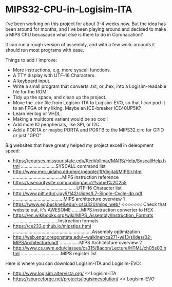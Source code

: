 # MIPS32-CPU-in-Logisim-ITA
I've been working on this project for about 3-4 weeks now. But the idea has been around for months, and I've been playing around and decided to make a MIPS CPU becasause what else is there to do in Coronacation?

It can run a rough version of assembly, and with a few work-arounds it should run most programs with ease. 

Things to add / improve:                                                                                                                                       
*  More instructions, e.g. more syscall functions.                                                                                                                
*  A TTY display with UTF-16 Characters.                                                                                                                               
*  A keyboard input.                                                                                                                                 
*  Write a small program that converts .txt, or .hex, into a Logisim-readable file for the ROM.                                                                    
*  Tidy up the space, and clean up the project.                                                                                                                      
*  Move the .circ file from Logisim-ITA to Logisim-EVO, so that I can port it to an FPGA of my liking. Maybe an ICE-breaker ICE40UP5K?                              
*  Learn Verilog or VHDL.                                                                                                                                      
*  Making a multicore variant would be so cool!                                                                                                                         
*  Add more IO peripherials, like SPI, or I2C.                                                                                                             
*  Add a PORTA or maybe PORTA and PORTB to the MIPS32.circ for GPIO or just "GPO"    

Big websites that have greatly helped my project excell in deleopment speed:                                                                                    
*  https://courses.missouristate.edu/KenVollmar/MARS/Help/SyscallHelp.html ...........................SYSCALL command list                                                                          
*  http://www.mrc.uidaho.edu/mrc/people/jff/digital/MIPSir.html ......................................MIPS instruction reference                                                                                            
*  https://asecuritysite.com/coding/asc2?val=0%2C255 .................................................UTF-16 Character list                                                                                                                                                                                                         
*  http://www.pitt.edu/~juy9/142/slides/L7-Single-Cycle-dp.pdf .......................................MIPS architecture overview 1                                                                                                                               
*  https://www.eg.bucknell.edu/~csci320/mips_web/ <<<<<<< Check that website out, it's AWESOME .......MIPS instruction converter to HEX                                                                          
*  https://en.wikibooks.org/wiki/MIPS_Assembly/Instruction_Formats ...................................Instruction formats                                                                                                        
*  https://cs233.github.io/mipstips.html .............................................................Assembly optimization                                                                                                                                      
*  http://web.engr.oregonstate.edu/~walkiner/cs271-wi13/slides/02-MIPSArchitecture.pdf ...............MIPS Architecture overview 2   
*  http://www.cs.uwm.edu/classes/cs315/Bacon/Lecture/HTML/ch05s03.html ...............................MIPS register list

Here is where you can download Logisim-ITA and Logisim-EVO:
*  http://www.logisim.altervista.org/                   <<Logisim-ITA
*  https://sourceforge.net/projects/logisimevolution/   << Logisim-EVO
